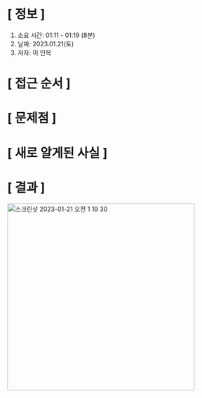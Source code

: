 # **[ 정보 ]**
1. 소요 시간: 01:11 - 01:19 (8분)
2. 날짜: 2023.01.21(토)
3. 저자: 이 인복

# **[ 접근 순서 ]**

# **[ 문제점 ]**

# **[ 새로 알게된 사실 ]**

# **[ 결과 ]**
<img width="427" alt="스크린샷 2023-01-21 오전 1 19 30" src="https://user-images.githubusercontent.com/59809278/213750305-6991d87b-2efc-4338-a02e-14aa9f617fe3.png">
